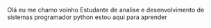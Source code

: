 Olá eu me chamo voinho 
Estudante de analise e desenvolvimento de sistemas 
programador python 
estou aqui para aprender

<!---
voinho1234/voinho1234 is a ✨ special ✨ repository because its `README.md` (this file) appears on your GitHub profile.
You can click the Preview link to take a look at your changes.
--->

